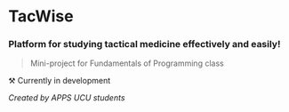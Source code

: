 # TacWise
### Platform for studying tactical medicine effectively and easily!
> Mini-project for Fundamentals of Programming class

⚒️ Currently in development 

<i>Created by APPS UCU students</i>
